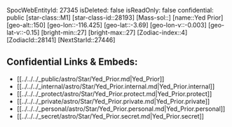 ﻿---
location: [-3.69,-116.425,150]
type: Station
tags:
- astro/Star

---
SpocWebEntityId: 27345
isDeleted: false
isReadOnly: false
confidential: public
[star-class::M1]
[star-class-id::28193]
[Mass-sol::]
[name::Yed Prior]
[geo-alt::150]
[geo-lon::-116.425]
[geo-lat::-3.69]
[geo-lon-v::-0.003]
[geo-lat-v::-0.15]
[bright-min::27]
[bright-max::27]
[Zodiac-index::4]
[ZodiacId::28141]
[NextStarId::27446]



## Confidential Links & Embeds: 
- [[../../../_public/astro/Star/Yed_Prior.md|Yed_Prior]] 
- [[../../../_internal/astro/Star/Yed_Prior.internal.md|Yed_Prior.internal]] 
- [[../../../_protect/astro/Star/Yed_Prior.protect.md|Yed_Prior.protect]] 
- [[../../../_private/astro/Star/Yed_Prior.private.md|Yed_Prior.private]] 
- [[../../../_personal/astro/Star/Yed_Prior.personal.md|Yed_Prior.personal]] 
- [[../../../_secret/astro/Star/Yed_Prior.secret.md|Yed_Prior.secret]] 

